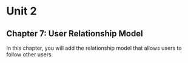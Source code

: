 # Unit 2
## Chapter 7: User Relationship Model

In this chapter, you will add the relationship model that allows users to follow other users.
